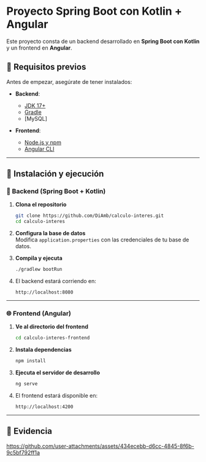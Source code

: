 # Proyecto Spring Boot con Kotlin + Angular

Este proyecto consta de un backend desarrollado en **Spring Boot con Kotlin** y un frontend en **Angular**.

## 📌 Requisitos previos

Antes de empezar, asegúrate de tener instalados:

- **Backend**:
  - [JDK 17+](https://adoptium.net/)
  - [Gradle](https://gradle.org/)
  - [MySQL] 

- **Frontend**:
  - [Node.js y npm](https://nodejs.org/)
  - [Angular CLI](https://angular.io/cli)

---

## 🚀 Instalación y ejecución

### 🔧 Backend (Spring Boot + Kotlin)

1. **Clona el repositorio**  
   ```bash
   git clone https://github.com/DiAmb/calculo-interes.git
   cd calculo-interes
   ```

2. **Configura la base de datos**  
   Modifica `application.properties` con las credenciales de tu base de datos.

3. **Compila y ejecuta**  
   ```bash
   ./gradlew bootRun
   ```

4. El backend estará corriendo en:  
   ```
   http://localhost:8080
   ```

---

### 🌐 Frontend (Angular)

1. **Ve al directorio del frontend**  
   ```bash
   cd calculo-interes-frontend
   ```

2. **Instala dependencias**  
   ```bash
   npm install
   ```

3. **Ejecuta el servidor de desarrollo**  
   ```bash
   ng serve
   ```

4. El frontend estará disponible en:  
   ```
   http://localhost:4200
   ```

---

## 📄 Evidencia 



https://github.com/user-attachments/assets/434ecebb-d6cc-4845-8f6b-9c5bf792ff1a


